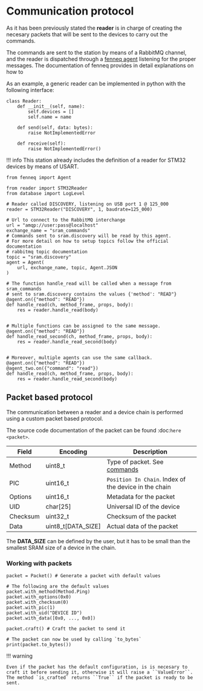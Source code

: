 # Communication protocol

As it has been previously stated the **reader** is in charge of creating the necesary packets that will be sent to the devices to carry out the commands.

The commands are sent to the station by means of a RabbitMQ channel, and the reader is dispatched through a [fenneq agent](https://github.com/servinagrero/fenneq.git) listening for the proper messages. The documentation of fenneq provides in detail explanations on how to 


As an example, a generic reader can be implemented in python with the following interface:

```{.py3 title="Definition of the Reader Interface"}
class Reader:
    def __init__(self, name):
        self.devices = []
        self.name = name

    def send(self, data: bytes):
        raise NotImplementedError

    def receive(self):
        raise NotImplementedError()
```

!!! info
    This station already includes the definition of a reader for STM32 devices by means of USART.


```{.py3 title="Example of combining an agent and a reader"}
from fenneq import Agent

from reader import STM32Reader
from database import LogLevel

# Reader called DISCOVERY, listening on USB port 1 @ 125_000
reader = STM32Reader("DISCOVERY", 1, baudrate=125_000)

# Url to connect to the RabbitMQ interchange
url = "amqp://user:pass@localhost"
exchange_name = "sram_commands"
# Commands sent to sram.discovery will be read by this agent.
# For more detail on how to setup topics follow the official documentation
# rabbitmq topic documentation
topic = "sram.discovery"
agent = Agent(
    url, exchange_name, topic, Agent.JSON
)

# The function handle_read will be called when a message from sram_commands
# sent to sram.discovery contains the values {'method': "READ"}
@agent.on({"method": "READ"})
def handle_read(ch, method_frame, props, body):
    res = reader.handle_read(body)


# Multiple functions can be assigned to the same message.
@agent.on({"method": "READ"})
def handle_read_second(ch, method_frame, props, body):
    res = reader.handle_read_second(body)


# Moreover, multiple agents can use the same callback.
@agent.on({"method": "READ"})
@agent_two.on({"command": "read"})
def handle_read(ch, method_frame, props, body):
    res = reader.handle_read_second(body)
```

## Packet based protocol

The communication between a reader and a device chain is performed using a custom packet based protocol.

The source code documentation of the packet can be found :doc:`here <packet>`.

| Field    | Encoding           | Description                                           |
|----------|--------------------|-------------------------------------------------------|
| Method   | uint8_t            | Type of packet. See [commands](commands.md)           |
| PIC      | uint16_t           | `Position In Chain`. Index of the device in the chain |
| Options  | uint16_t           | Metadata for the packet                               |
| UID      | char[25]           | Universal ID of the device                            |
| Checksum | uint32_t           | Checksum of the packet                                |
| Data     | uint8_t[DATA_SIZE] | Actual data of the packet                             |


The **DATA_SIZE** can be defined by the user, but it has to be small than the smallest SRAM size of a device in the chain.

### Working with packets

```{.py3 title="Example of creation of a packet" hl_lines=11}
packet = Packet() # Generate a packet with default values

# The following are the default values
packet.with_method(Method.Ping)
packet.with_options(0x0)
packet.with_checksum(0)
packet.with_pic(1)
packet.with_uid("DEVICE ID")
packet.with_data([0x0, ..., 0x0])

packet.craft() # Craft the packet to send it

# The packet can now be used by calling `to_bytes`
print(packet.to_bytes())
```

!!! warning

    Even if the packet has the default configuration, is is necesary to craft it before sending it, otherwise it will raise a ``ValueError``. The method `is_crafted` returns ``True`` if the packet is ready to be sent.






